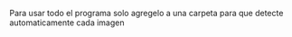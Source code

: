 Para usar todo el programa solo agregelo a una carpeta para que detecte automaticamente cada imagen
